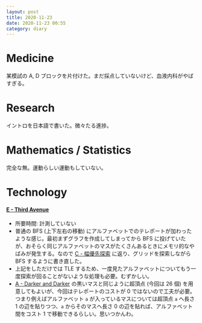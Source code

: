 ```yaml
---
layout: post
title: 2020-11-23
date: 2020-11-23 00:55
category: diary
---
```


# Medicine
某模試の A, D ブロックを片付けた。まだ採点していないけど、血液内科がやばすぎる。

# Research
イントロを日本語で書いた。微々たる進捗。

# Mathematics / Statistics
完全な無。運動らしい運動もしていない。

# Technology

#### [E - Third Avenue](https://atcoder.jp/contests/abc184/tasks/abc184_e)
- 所要時間: 計測していない
- 普通の BFS (上下左右の移動) にアルファベットでのテレポートが加わったような感じ。最初まずグラフを作成してしまってから BFS に投げていたが、おそらく同じアルファベットのマスがたくさんあるときにメモリ的なやばみが発生する。なので [C - 幅優先探索](https://atcoder.jp/contests/abc007/tasks/abc007_3) に返り、グリッドを探索しながら BFS するように書き直した。
- 上記をしただけでは TLE するため、一度見たアルファベットについてもう一度探索が回ることがないような処理も必要。むずかしい。
- [A - Darker and Darker](https://atcoder.jp/contests/agc033/tasks/agc033_a) の黒いマスと同じように超頂点 (今回は 26 個) を用意してもよいが、今回はテレポートのコストが 0 ではないので工夫が必要。つまり例えばアルファベット `a` が入っているマスについては超頂点 `a` へ長さ 1 の辺を貼りつつ、`a` からそのマスへ長さ 0 の辺を貼れば、アルファベット間をコスト 1 で移動できるらしい。思いつかんわ。


